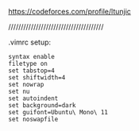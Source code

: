 https://codeforces.com/profile/ltunjic

//////////////////////////////////////

.vimrc setup:
```vim
syntax enable
filetype on
set tabstop=4
set shiftwidth=4
set nowrap
set nu
set autoindent
set background=dark
set guifont=Ubuntu\ Mono\ 11
set noswapfile
```
